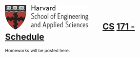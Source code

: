 # ![](i/seas.gif) &nbsp; &nbsp; &nbsp;       <u class="cs">CS</u> <u class="rest">1</u><u class="number">7</u><u class="rest">1 - Schedule</u>

Homeworks will be posted here.
